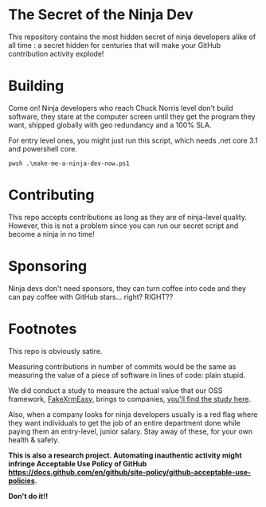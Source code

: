 # The Secret of the Ninja Dev

This repository contains the most hidden secret of ninja developers alike of all time : a secret hidden for centuries that will make your GitHub contribution activity explode!



# Building

Come on! Ninja developers who reach Chuck Norris level don't build software, they stare at the computer screen until they get the program they want, shipped globally with geo redundancy and a 100% SLA. 

For entry level ones, you might just run this script, which needs .net core 3.1 and powershell core.

    pwsh .\make-me-a-ninja-dev-now.ps1


# Contributing

This repo accepts contributions as long as they are of ninja-level quality. However, this is not a problem since you can run our secret script and become a ninja in no time!

# Sponsoring

Ninja devs don't need sponsors, they can turn coffee into code and they can pay coffee with GitHub stars... right?  RIGHT??


# Footnotes

This repo is obviously satire. 

Measuring contributions in number of commits would be the same as measuring the value of a piece of software in lines of code: plain stupid.  

We did conduct a study to measure the actual value that our OSS framework, [FakeXrmEasy](https://github.com/DynamicsValue/fake-xrm-easy), brings to companies, [you'll find the study here](https://dynamicsvalue.github.io/fake-xrm-easy-docs/why/study-summary/).

Also, when a company looks for ninja developers usually is a red flag where they want individuals to get the job of an entire department done while paying them an entry-level, junior salary. Stay away of these, for your own health & safety.

**This is also a research project. Automating inauthentic activity might infringe Acceptable Use Policy of GitHub https://docs.github.com/en/github/site-policy/github-acceptable-use-policies.**  

**Don't do it!!**

